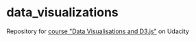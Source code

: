 # data_visualizations
Repository for [course "Data Visualisations and D3.js"](https://www.udacity.com/courses/ud507) on Udacity
